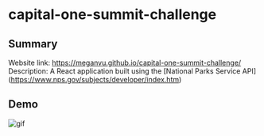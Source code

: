 # capital-one-summit-challenge

## Summary
Website link: https://meganvu.github.io/capital-one-summit-challenge/
Description: A React application built using the [National Parks Service API] (https://www.nps.gov/subjects/developer/index.htm)

## Demo
![gif](public/Demo.gif)

